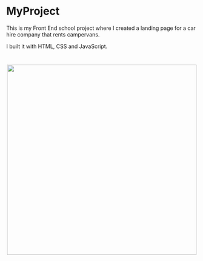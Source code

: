 # MyProject

This is my Front End school project where I created a landing page for a car hire company that rents campervans.

I built it with HTML, CSS and JavaScript.

<img src=".images/pexels-simon73-730615.png" width="500" style="display:block;margin: 40px auto" />
